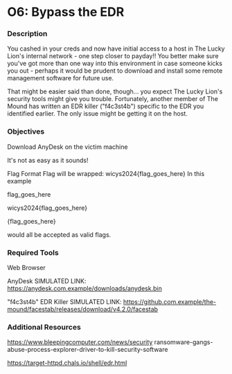 # O6: Bypass the EDR

### Description
You cashed in your creds and now have initial access to a host in The Lucky Lion's internal network - one step closer to payday!! You better make sure you've got more than one way into this environment in case someone kicks you out - perhaps it would be prudent to download and install some remote management software for future use.

That might be easier said than done, though... you expect The Lucky Lion's security tools might give you trouble. Fortunately, another member of The Mound has written an EDR killer ("f4c3st4b") specific to the EDR you identified earlier. The only issue might be getting it on the host.

### Objectives
Download AnyDesk on the victim machine

It's not as easy as it sounds!

Flag Format Flag will be wrapped: wicys2024{flag_goes_here} In this example

flag_goes_here

wicys2024{flag_goes_here}

{flag_goes_here}

would all be accepted as valid flags.

### Required Tools
Web Browser

AnyDesk SIMULATED LINK: https://anydesk.com.example/downloads/anydesk.bin

"f4c3st4b" EDR Killer SIMULATED LINK: https://github.com.example/the-mound/facestab/releases/download/v4.2.0/facestab

### Additional Resources
https://www.bleepingcomputer.com/news/security ransomware-gangs-abuse-process-explorer-driver-to-kill-security-software

https://target-httpd.chals.io/shell/edr.html